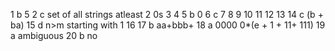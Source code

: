 1 b 5
2 c set of all strings atleast 2 0s 
3
4
5 b 0
6 c 
7
8
9
10
11
12
13
14 c (b + ba)
15 d n>m starting with 1
16 
17 b aa+bbb+
18 a 0000 0*(e + 1 + 11+ 111)
19 a ambiguous 
20 b  no
